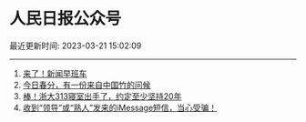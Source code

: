# 人民日报公众号

最近更新时间: 2023-03-21 15:02:09

--- 
1. [来了！新闻早班车](https://mp.weixin.qq.com/s/dArGao2prYsEC98B23JP_A) 
2. [今日春分，有一份来自中国竹的问候](https://mp.weixin.qq.com/s/sYNZheeUf5IRrknQXwUvzA) 
3. [棒！浙大313寝室出手了，约定至少坚持20年](https://mp.weixin.qq.com/s/jJ7EJR0HKUgTj9dBwx_eMg) 
4. [收到“领导”或“熟人”发来的iMessage短信，当心受骗！](https://mp.weixin.qq.com/s/a_8y6RwZxRzf3lW9XbdlFg) 

